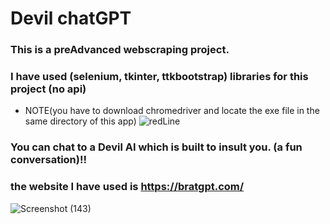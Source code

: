 # Devil chatGPT

### This is a preAdvanced webscraping project.
### I have used (selenium, tkinter, ttkbootstrap) libraries for this project (no api)
- NOTE(you have to download chromedriver and locate the exe file in the same directory of this app)
![redLine](https://github.com/artinmohajeri/Devil-GPT-AI/assets/95845593/2f3c8a4c-5b34-4272-afb1-8a982782b524)
### You can chat to a Devil AI which is built to insult you. (a fun conversation)!!
### the website I have used is https://bratgpt.com/


![Screenshot (143)](https://github.com/artinmohajeri/Devil-GPT-AI/assets/95845593/451dcbd4-ae0b-4e1e-8a2e-0100fc6b6d18)
